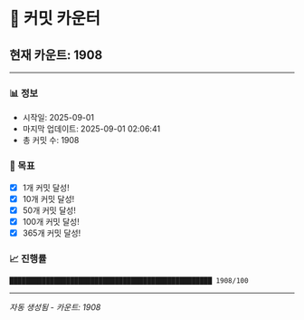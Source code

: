 # 🔢 커밋 카운터

## 현재 카운트: 1908

---

### 📊 정보
- 시작일: 2025-09-01
- 마지막 업데이트: 2025-09-01 02:06:41
- 총 커밋 수: 1908

### 🎯 목표
- [x] 1개 커밋 달성!
- [x] 10개 커밋 달성!
- [x] 50개 커밋 달성!
- [x] 100개 커밋 달성!
- [x] 365개 커밋 달성!

### 📈 진행률
```
██████████████████████████████████████████████████ 1908/100
```

---
*자동 생성됨 - 카운트: 1908*
